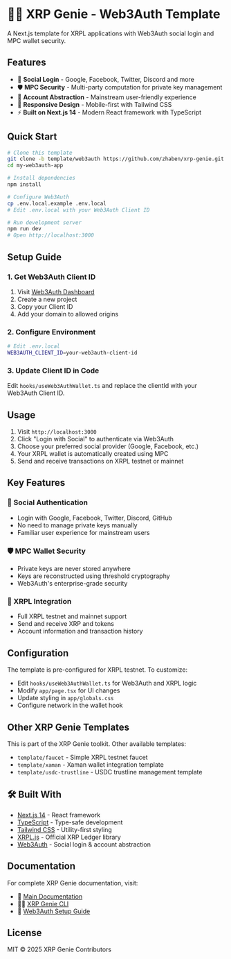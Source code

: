 # 🧞‍♂️ XRP Genie - Web3Auth Template

A Next.js template for XRPL applications with Web3Auth social login and MPC wallet security.

## Features

- 🔐 **Social Login** - Google, Facebook, Twitter, Discord and more
- 🛡️ **MPC Security** - Multi-party computation for private key management
- 🔑 **Account Abstraction** - Mainstream user-friendly experience
- 📱 **Responsive Design** - Mobile-first with Tailwind CSS
- ⚡ **Built on Next.js 14** - Modern React framework with TypeScript

## Quick Start

```bash
# Clone this template
git clone -b template/web3auth https://github.com/zhaben/xrp-genie.git my-web3auth-app
cd my-web3auth-app

# Install dependencies
npm install

# Configure Web3Auth
cp .env.local.example .env.local
# Edit .env.local with your Web3Auth Client ID

# Run development server
npm run dev
# Open http://localhost:3000
```

## Setup Guide

### 1. Get Web3Auth Client ID

1. Visit [Web3Auth Dashboard](https://dashboard.web3auth.io)
2. Create a new project
3. Copy your Client ID
4. Add your domain to allowed origins

### 2. Configure Environment

```bash
# Edit .env.local
WEB3AUTH_CLIENT_ID=your-web3auth-client-id
```

### 3. Update Client ID in Code

Edit `hooks/useWeb3AuthWallet.ts` and replace the clientId with your Web3Auth Client ID.

## Usage

1. Visit `http://localhost:3000`
2. Click "Login with Social" to authenticate via Web3Auth
3. Choose your preferred social provider (Google, Facebook, etc.)
4. Your XRPL wallet is automatically created using MPC
5. Send and receive transactions on XRPL testnet or mainnet

## Key Features

### 🔐 Social Authentication
- Login with Google, Facebook, Twitter, Discord, GitHub
- No need to manage private keys manually
- Familiar user experience for mainstream users

### 🛡️ MPC Wallet Security
- Private keys are never stored anywhere
- Keys are reconstructed using threshold cryptography
- Web3Auth's enterprise-grade security

### 📱 XRPL Integration
- Full XRPL testnet and mainnet support
- Send and receive XRP and tokens
- Account information and transaction history

## Configuration

The template is pre-configured for XRPL testnet. To customize:

- Edit `hooks/useWeb3AuthWallet.ts` for Web3Auth and XRPL logic
- Modify `app/page.tsx` for UI changes
- Update styling in `app/globals.css`
- Configure network in the wallet hook

## Other XRP Genie Templates

This is part of the XRP Genie toolkit. Other available templates:

- `template/faucet` - Simple XRPL testnet faucet
- `template/xaman` - Xaman wallet integration template
- `template/usdc-trustline` - USDC trustline management template

## 🛠️ Built With

- [Next.js 14](https://nextjs.org/) - React framework
- [TypeScript](https://www.typescriptlang.org/) - Type-safe development
- [Tailwind CSS](https://tailwindcss.com/) - Utility-first styling
- [XRPL.js](https://xrpl.org/) - Official XRP Ledger library
- [Web3Auth](https://web3auth.io/) - Social login & account abstraction

## Documentation

For complete XRP Genie documentation, visit:
- 📖 [Main Documentation](https://zhaben.github.io/xrp-genie/)
- 🧞‍♂️ [XRP Genie CLI](https://www.npmjs.com/package/xrp-genie-sdk)
- 🔐 [Web3Auth Setup Guide](https://zhaben.github.io/xrp-genie/setup/web3auth-dashboard)

## License

MIT © 2025 XRP Genie Contributors